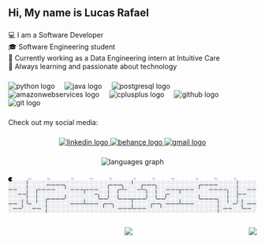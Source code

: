<h2 align="left">Hi, My name is Lucas Rafael</h2>

###

<p align="left">💻 I am a Software Developer<br>🎓 Software Engineering student<br>🏢 Currently working as a Data Engineering intern at Intuitive Care<br>🚀 Always learning and passionate about technology</p>

###

<div align="left">
  <img src="https://cdn.jsdelivr.net/gh/devicons/devicon/icons/python/python-original.svg" height="40" alt="python logo"  />
  <img width="12" />
  <img src="https://cdn.jsdelivr.net/gh/devicons/devicon/icons/java/java-original.svg" height="40" alt="java logo"  />
  <img width="12" />
  <img src="https://cdn.jsdelivr.net/gh/devicons/devicon/icons/postgresql/postgresql-original.svg" height="40" alt="postgresql logo"  />
  <img width="12" />
  <img src="https://cdn.jsdelivr.net/gh/devicons/devicon/icons/amazonwebservices/amazonwebservices-line-wordmark.svg" height="40" alt="amazonwebservices logo"  />
  <img width="12" />
  <img src="https://cdn.jsdelivr.net/gh/devicons/devicon/icons/cplusplus/cplusplus-original.svg" height="40" alt="cplusplus logo"  />
  <img width="12" />
  <img src="https://cdn.simpleicons.org/github/181717" height="40" alt="github logo"  />
  <img width="12" />
  <img src="https://cdn.simpleicons.org/git/F05032" height="40" alt="git logo"  />
</div>

###

<p align="left">Check out my social media:</p>

###

<div align="center">
  <a href="https://www.linkedin.com/in/lucas-d-39087b31b/" target="_blank">
    <img src="https://img.shields.io/static/v1?message=LinkedIn&logo=linkedin&label=&color=0077B5&logoColor=white&labelColor=&style=for-the-badge" height="40" alt="linkedin logo"  />
  </a>
  <a href="https://www.behance.net/lucasrafael87" target="_blank">
    <img src="https://img.shields.io/static/v1?message=Behance&logo=behance&label=&color=1769ff&logoColor=white&labelColor=&style=for-the-badge" height="40" alt="behance logo"  />
  </a>
  <a href="mailto:Lucasrafaeldias7@gmail.com" target="_blank">
    <img src="https://img.shields.io/static/v1?message=Gmail&logo=gmail&label=&color=D14836&logoColor=white&labelColor=&style=for-the-badge" height="40" alt="gmail logo"  />
  </a>
</div>

###

<div align="center">
  <img src="https://github-readme-stats.vercel.app/api/top-langs?username=Lucasrrafael&locale=en&hide_title=false&layout=compact&card_width=320&langs_count=6&theme=radical&hide_border=false&order=2" height="150" alt="languages graph"  />
</div>

###

<picture>
  <source media="(prefers-color-scheme: dark)" srcset="https://raw.githubusercontent.com/Lucasrrafael/Lucasrrafael/output/pacman-contribution-graph-dark.svg">
  <source media="(prefers-color-scheme: light)" srcset="https://raw.githubusercontent.com/Lucasrrafael/Lucasrrafael/output/pacman-contribution-graph.svg">
  <img alt="pacman contribution graph" src="https://raw.githubusercontent.com/Lucasrrafael/Lucasrrafael/output/pacman-contribution-graph.svg">
</picture>

###

<img align="right" height="200" src="https://pa1.aminoapps.com/6816/43a009fb5c8bb2270f59ed37e9148918068ce2e0_hq.gif"  />

###

<div align="center">
  <img height="200" src="https://64.media.tumblr.com/5c76a07c65d02172eb8ba32743219916/tumblr_o9gw23W9Ec1vwtn8so1_540.gifv"  />
</div>

###